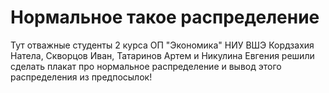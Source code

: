 # Нормальное такое распределение
Тут отважные студенты 2 курса ОП "Экономика" НИУ ВШЭ Кордзахия Натела, Скворцов Иван, Татаринов Артем и Никулина Евгения решили сделать плакат про нормальное распределение и вывод этого распределения из предпосылок!
